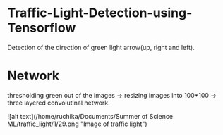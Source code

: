 # Traffic-Light-Detection-using-Tensorflow
Detection of the direction of green light arrow(up, right and left).
# Network 
thresholding green out of the images -> resizing images into 100*100 ->  three layered convolutinal network.



![alt text](/home/ruchika/Documents/Summer of Science ML/traffic_light/1/29.png "Image of traffic light")
